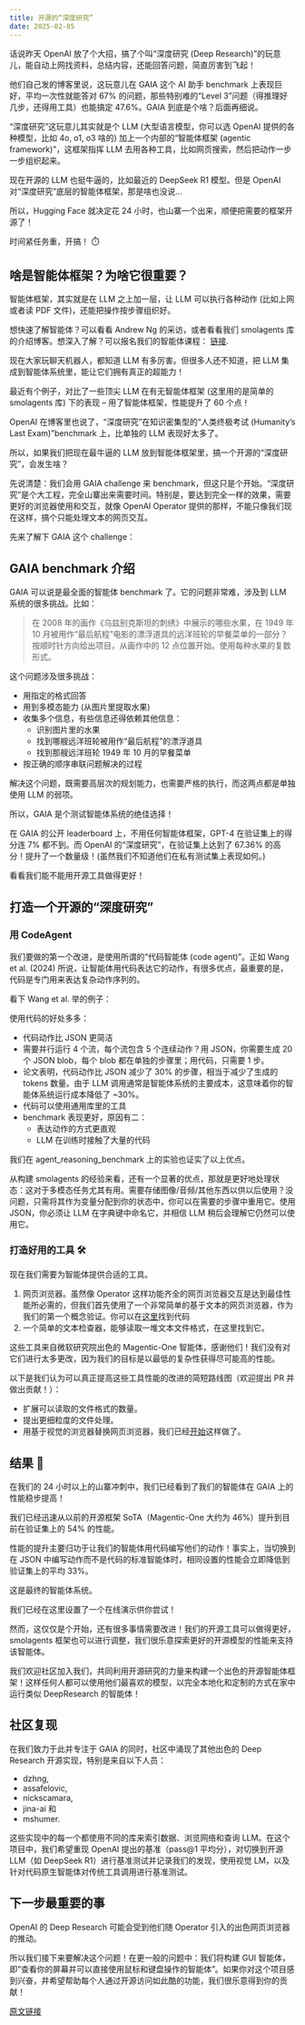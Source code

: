 ```yaml
---
title: 开源的“深度研究”
date: 2025-02-05
---
```

话说昨天 OpenAI 放了个大招，搞了个叫“深度研究 (Deep Research)”的玩意儿，能自动上网找资料，总结内容，还能回答问题，简直厉害到飞起！

他们自己发的博客里说，这玩意儿在 GAIA 这个 AI 助手 benchmark 上表现巨好，平均一次性就能答对 67% 的问题，那些特别难的“Level 3”问题（得推理好几步，还得用工具）也能搞定 47.6%。GAIA 到底是个啥？后面再细说。

“深度研究”这玩意儿其实就是个 LLM (大型语言模型，你可以选 OpenAI 提供的各种模型，比如 4o, o1, o3 啥的) 加上一个内部的“智能体框架 (agentic framework)”，这框架指挥 LLM 去用各种工具，比如网页搜索，然后把动作一步一步组织起来。

现在开源的 LLM 也挺牛逼的，比如最近的 DeepSeek R1 模型。但是 OpenAI 对“深度研究”底层的智能体框架，那是啥也没说…

所以，Hugging Face 就决定花 24 小时，也山寨一个出来，顺便把需要的框架开源了！

时间紧任务重，开搞！ ⏱️

## 啥是智能体框架？为啥它很重要？

智能体框架，其实就是在 LLM 之上加一层，让 LLM 可以执行各种动作 (比如上网或者读 PDF 文件)，还能把操作按步骤组织好。

想快速了解智能体？可以看看 Andrew Ng 的采访，或者看看我们 smolagents 库的介绍博客。想深入了解？可以报名我们的智能体课程： [链接](https://huggingface.us17.list-manage.com/subscribe?u=7f57e683fa28b51bfc493d048&id=9ed45a3ef6).

现在大家玩聊天机器人，都知道 LLM 有多厉害。但很多人还不知道，把 LLM 集成到智能体系统里，能让它们拥有真正的超能力！

最近有个例子，对比了一些顶尖 LLM 在有无智能体框架 (这里用的是简单的 smolagents 库) 下的表现 – 用了智能体框架，性能提升了 60 个点！

OpenAI 在博客里也说了，“深度研究”在知识密集型的“人类终极考试 (Humanity’s Last Exam)”benchmark 上，比单独的 LLM 表现好太多了。

所以，如果我们把现在最牛逼的 LLM 放到智能体框架里，搞一个开源的“深度研究”，会发生啥？

先说清楚：我们会用 GAIA challenge 来 benchmark，但这只是个开始。“深度研究”是个大工程，完全山寨出来需要时间。特别是，要达到完全一样的效果，需要更好的浏览器使用和交互，就像 OpenAI Operator 提供的那样，不能只像我们现在这样，搞个只能处理文本的网页交互。

先来了解下 GAIA 这个 challenge：

## GAIA benchmark 介绍

GAIA 可以说是最全面的智能体 benchmark 了。它的问题非常难，涉及到 LLM 系统的很多挑战。比如：

> 在 2008 年的画作《乌兹别克斯坦的刺绣》中展示的哪些水果，在 1949 年 10 月被用作“最后航程”电影的漂浮道具的远洋班轮的早餐菜单的一部分？按顺时针方向给出项目，从画作中的 12 点位置开始。使用每种水果的复数形式。

这个问题涉及很多挑战：

*   用指定的格式回答
*   用到多模态能力 (从图片里提取水果)
*   收集多个信息，有些信息还得依赖其他信息：
    *   识别图片里的水果
    *   找到哪艘远洋班轮被用作“最后航程”的漂浮道具
    *   找到那艘远洋班轮 1949 年 10 月的早餐菜单
*   按正确的顺序串联问题解决的过程

解决这个问题，既需要高层次的规划能力，也需要严格的执行，而这两点都是单独使用 LLM 的弱项。

所以，GAIA 是个测试智能体系统的绝佳选择！

在 GAIA 的公开 leaderboard 上，不用任何智能体框架，GPT-4 在验证集上的得分连 7% 都不到。而 OpenAI 的“深度研究”，在验证集上达到了 67.36% 的高分！提升了一个数量级！(虽然我们不知道他们在私有测试集上表现如何。)

看看我们能不能用开源工具做得更好！

## 打造一个开源的“深度研究”

### 用 CodeAgent

我们要做的第一个改进，是使用所谓的“代码智能体 (code agent)”。正如 Wang et al. (2024) 所说，让智能体用代码表达它的动作，有很多优点，最重要的是，代码是专门用来表达复杂动作序列的。

看下 Wang et al. 举的例子：

使用代码的好处多多：

*   代码动作比 JSON 更简洁
*   需要并行运行 4 个流，每个流包含 5 个连续动作？用 JSON，你需要生成 20 个 JSON blob，每个 blob 都在单独的步骤里；用代码，只需要 1 步。
*   论文表明，代码动作比 JSON 减少了 30% 的步骤，相当于减少了生成的 tokens 数量。由于 LLM 调用通常是智能体系统的主要成本，这意味着你的智能体系统运行成本降低了 ~30%。
*   代码可以使用通用库里的工具
*   benchmark 表现更好，原因有二：
    *   表达动作的方式更直观
    *   LLM 在训练时接触了大量的代码

我们在 agent\_reasoning\_benchmark 上的实验也证实了以上优点。

从构建 smolagents 的经验来看，还有一个显著的优点，那就是更好地处理状态：这对于多模态任务尤其有用。需要存储图像/音频/其他东西以供以后使用？没问题，只需将其作为变量分配到你的状态中，你可以在需要的步骤中重用它。使用 JSON，你必须让 LLM 在字典键中命名它，并相信 LLM 稍后会理解它仍然可以使用它。

### 打造好用的工具 🛠️

现在我们需要为智能体提供合适的工具。

1.  网页浏览器。虽然像 Operator 这样功能齐全的网页浏览器交互是达到最佳性能所必需的，但我们首先使用了一个非常简单的基于文本的网页浏览器，作为我们的第一个概念验证。你可以在[这里](https://github.com/huggingface/smolagents/blob/gaia-submission-r1/examples/open_deep_research/scripts/text_web_browser.py)找到代码
2.  一个简单的文本检查器，能够读取一堆文本文件格式，在这里找到它。

这些工具来自微软研究院出色的 Magentic-One 智能体，感谢他们！我们没有对它们进行太多更改，因为我们的目标是以最低的复杂性获得尽可能高的性能。

以下是我们认为可以真正提高这些工具性能的改进的简短路线图（欢迎提出 PR 并做出贡献！）：

*   扩展可以读取的文件格式的数量。
*   提出更细粒度的文件处理。
*   用基于视觉的浏览器替换网页浏览器，我们已经[开始](https://github.com/huggingface/smolagents/blob/gaia-submission-r1/src/smolagents/vision_web_browser.py)这样做了。

## 结果 🏅

在我们的 24 小时以上的山寨冲刺中，我们已经看到了我们的智能体在 GAIA 上的性能稳步提高！

我们已经迅速从以前的开源框架 SoTA（Magentic-One 大约为 46%）提升到目前在验证集上的 54% 的性能。

性能的提升主要归功于让我们的智能体用代码编写他们的动作！事实上，当切换到在 JSON 中编写动作而不是代码的标准智能体时，相同设置的性能会立即降低到验证集上的平均 33%。

这是最终的智能体系统。

我们已经在这里设置了一个在线演示供你尝试！

然而，这仅仅是个开始，还有很多事情需要改进！我们的开源工具可以做得更好，smolagents 框架也可以进行调整，我们很乐意探索更好的开源模型的性能来支持该智能体。

我们欢迎社区加入我们，共同利用开源研究的力量来构建一个出色的开源智能体框架！这样任何人都可以使用他们最喜欢的模型，以完全本地化和定制的方式在家中运行类似 DeepResearch 的智能体！

## 社区复现

在我们致力于此并专注于 GAIA 的同时，社区中涌现了其他出色的 Deep Research 开源实现，特别是来自以下人员：

*   dzhng,
*   assafelovic,
*   nickscamara,
*   jina-ai 和
*   mshumer.

这些实现中的每一个都使用不同的库来索引数据、浏览网络和查询 LLM。在这个项目中，我们希望重现 OpenAI 提出的基准（pass@1 平均分），对切换到开源 LLM（如 DeepSeek R1）进行基准测试并记录我们的发现，使用视觉 LM，以及针对代码原生智能体对传统工具调用进行基准测试。

## 下一步最重要的事

OpenAI 的 Deep Research 可能会受到他们随 Operator 引入的出色网页浏览器的推动。

所以我们接下来要解决这个问题！在更一般的问题中：我们将构建 GUI 智能体，即“查看你的屏幕并可以直接使用鼠标和键盘操作的智能体”。如果你对这个项目感到兴奋，并希望帮助每个人通过开源访问如此酷的功能，我们很乐意得到你的贡献！

[原文链接](https://huggingface.co/blog/open-deep-research)